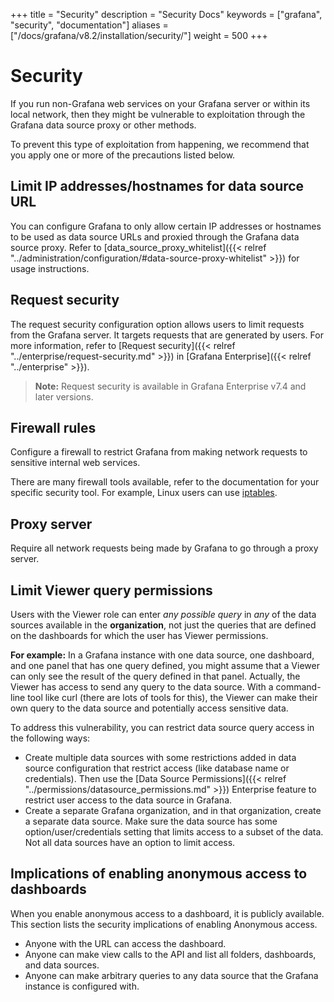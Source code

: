 +++
title = "Security"
description = "Security Docs"
keywords = ["grafana", "security", "documentation"]
aliases = ["/docs/grafana/v8.2/installation/security/"]
weight = 500
+++

# Security

If you run non-Grafana web services on your Grafana server or within its local network, then they might be vulnerable to exploitation through the Grafana data source proxy or other methods.

To prevent this type of exploitation from happening, we recommend that you apply one or more of the precautions listed below.

## Limit IP addresses/hostnames for data source URL

You can configure Grafana to only allow certain IP addresses or hostnames to be used as data source URLs and proxied through the Grafana data source proxy. Refer to [data_source_proxy_whitelist]({{< relref "../administration/configuration/#data-source-proxy-whitelist" >}}) for usage instructions.

## Request security

The request security configuration option allows users to limit requests from the Grafana server. It targets requests that are generated by users. For more information, refer to [Request security]({{< relref "../enterprise/request-security.md" >}}) in [Grafana Enterprise]({{< relref "../enterprise" >}}).

> **Note:** Request security is available in Grafana Enterprise v7.4 and later versions.

## Firewall rules

Configure a firewall to restrict Grafana from making network requests to sensitive internal web services.

There are many firewall tools available, refer to the documentation for your specific security tool. For example, Linux users can use [iptables](https://en.wikipedia.org/wiki/Iptables).

## Proxy server

Require all network requests being made by Grafana to go through a proxy server.

## Limit Viewer query permissions

Users with the Viewer role can enter _any possible query_ in _any_ of the data sources available in the **organization**, not just the queries that are defined on the dashboards for which the user has Viewer permissions.

**For example:** In a Grafana instance with one data source, one dashboard, and one panel that has one query defined, you might assume that a Viewer can only see the result of the query defined in that panel. Actually, the Viewer has access to send any query to the data source. With a command-line tool like curl (there are lots of tools for this), the Viewer can make their own query to the data source and potentially access sensitive data.

To address this vulnerability, you can restrict data source query access in the following ways:

- Create multiple data sources with some restrictions added in data source configuration that restrict access (like database name or credentials). Then use the [Data Source Permissions]({{< relref "../permissions/datasource_permissions.md" >}}) Enterprise feature to restrict user access to the data source in Grafana.
- Create a separate Grafana organization, and in that organization, create a separate data source. Make sure the data source has some option/user/credentials setting that limits access to a subset of the data. Not all data sources have an option to limit access.

## Implications of enabling anonymous access to dashboards

When you enable anonymous access to a dashboard, it is publicly available. This section lists the security implications of enabling Anonymous access.

- Anyone with the URL can access the dashboard.
- Anyone can make view calls to the API and list all folders, dashboards, and data sources.
- Anyone can make arbitrary queries to any data source that the Grafana instance is configured with.
